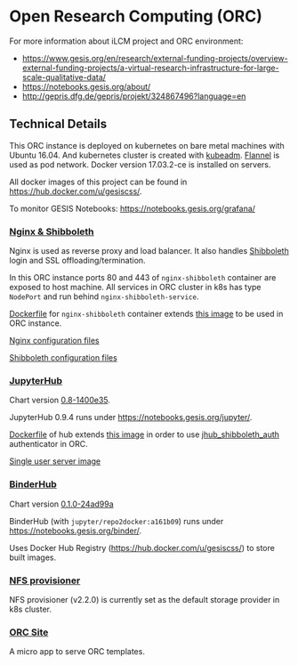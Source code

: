 # Open Research Computing (ORC)

For more information about iLCM project and ORC environment:

- https://www.gesis.org/en/research/external-funding-projects/overview-external-funding-projects/a-virtual-research-infrastructure-for-large-scale-qualitative-data/
- https://notebooks.gesis.org/about/
- http://gepris.dfg.de/gepris/projekt/324867496?language=en

## Technical Details

This ORC instance is deployed on kubernetes on bare metal machines with Ubuntu 16.04.
And kubernetes cluster is created with [kubeadm](https://kubernetes.io/docs/setup/independent/create-cluster-kubeadm/).
[Flannel](https://github.com/coreos/flannel/tree/v0.10.0) is used as pod network.
Docker version 17.03.2-ce is installed on servers.

All docker images of this project can be found in https://hub.docker.com/u/gesiscss/.

To monitor GESIS Notebooks: https://notebooks.gesis.org/grafana/

### [Nginx & Shibboleth](/nginx_shibboleth/)

Nginx is used as reverse proxy and load balancer.
It also handles [Shibboleth](https://www.shibboleth.net/) login and
SSL offloading/termination.

In this ORC instance ports 80 and 443 of `nginx-shibboleth` container are exposed to host machine.
All services in ORC cluster in k8s has type `NodePort` and run behind `nginx-shibboleth-service`.

[Dockerfile](/nginx_shibboleth/docker/Dockerfile) for `nginx-shibboleth` container
extends [this image](https://github.com/gesiscss/jhub_shibboleth_auth/tree/master/docker/shibboleth)
to be used in ORC instance.

[Nginx configuration files](/nginx_shibboleth/nginx)

[Shibboleth configuration files](/nginx_shibboleth/shibboleth/conf)

### [JupyterHub](/jupyterhub)

Chart version [0.8-1400e35](https://github.com/jupyterhub/zero-to-jupyterhub-k8s/tree/1400e35).

JupyterHub 0.9.4 runs under https://notebooks.gesis.org/jupyter/.

[Dockerfile](/jupyterhub/docker/k8s_hub) of hub
extends [this image](https://github.com/gesiscss/jhub_shibboleth_auth/tree/master/docker/k8s_hub)
in order to use [jhub_shibboleth_auth](https://github.com/gesiscss/jhub_shibboleth_auth)
authenticator in ORC.

[Single user server image](/jupyterhub/docker/singleuser)

### [BinderHub](/binderhub)

Chart version [0.1.0-24ad99a](https://github.com/jupyterhub/binderhub/tree/24ad99a)

BinderHub (with `jupyter/repo2docker:a161b09`) runs under https://notebooks.gesis.org/binder/.

Uses Docker Hub Registry (https://hub.docker.com/u/gesiscss/) to store built images.

### [NFS provisioner](/nfs_provisioner)

NFS provisioner (v2.2.0) is currently set as the default storage provider in k8s cluster.

### [ORC Site](/orc_site)

A micro app to serve ORC templates.